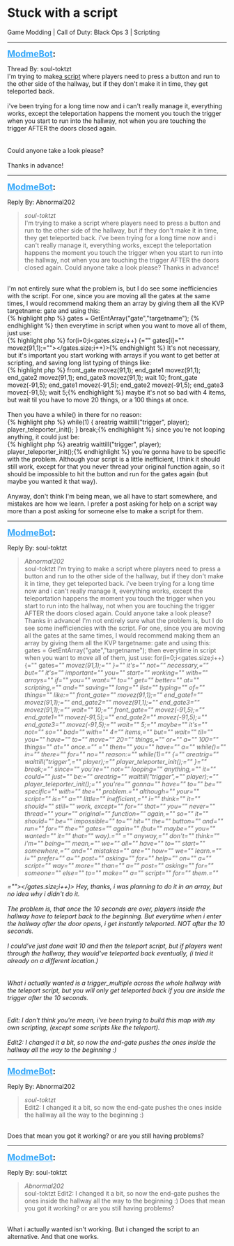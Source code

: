 # Stuck with a script
Game Modding | Call of Duty: Black Ops 3 | Scripting

---
<strong style="font-size: 1.4em;"><span style="text-decoration: underline;text-decoration-color: #34a7f9;"><span style="color:#34a7f9;">ModmeBot</span></span>:</strong>

<p>Thread By: soul-toktzt<br />I&#39;m trying to make<a href="https://pastebin.com/87cygSNL">a script</a> where players need to press a button and run to the other side of the hallway, but if they don&#39;t make it in time, they get teleported back.<br /> <br />i&#39;ve been trying for a long time now and i can&#39;t really manage it, everything works, except the teleportation happens the moment you touch the trigger when you start to run into the hallway, not when you are touching the trigger AFTER the doors closed again.<br /> <br /> <br />Could anyone take a look please?<br /> <br />Thanks in advance!</p>

---
<strong style="font-size: 1.4em;"><span style="text-decoration: underline;text-decoration-color: #34a7f9;"><span style="color:#34a7f9;">ModmeBot</span></span>:</strong>

<p>Reply By: Abnormal202<br /><blockquote><em>soul-toktzt</em><br />I&#39;m trying to make a script where players need to press a button and run to the other side of the hallway, but if they don&#39;t make it in time, they get teleported back.   i&#39;ve been trying for a long time now and i can&#39;t really manage it, everything works, except the teleportation happens the moment you touch the trigger when you start to run into the hallway, not when you are touching the trigger AFTER the doors closed again.     Could anyone take a look please?   Thanks in advance!  </blockquote><br /> I&#39;m not entirely sure what the problem is, but I do see some inefficiencies with the script. For one, since you are moving all the gates at the same times, I would recommend making them an array by giving them all the KVP targetname: gate and using this:<br />{% highlight php %}
gates = GetEntArray("gate","targetname");
{% endhighlight %}
then everytime in script when you want to move all of them, just use:<br />{% highlight php %}
for(i=0;i&lt;gates.size;i++) {="" gates[i]="" movez(91,1);=""&gt;&lt;/gates.size;i++)&gt;{% endhighlight %}
It&#39;s not necessary, but it&#39;s important you start working with arrays if you want to get better at scripting, and saving long list typing of things like:<br />{% highlight php %}
front_gate movez(91,1);
end_gate1 movez(91,1);
end_gate2 movez(91,1);
end_gate3 movez(91,1);
wait 10;
front_gate movez(-91,5);
end_gate1 movez(-91,5);
end_gate2 movez(-91,5);
end_gate3 movez(-91,5);
wait 5;{% endhighlight %}
maybe it&#39;s not so bad with 4 items, but wait til you have to move 20 things, or a 100 things at once.<br /> <br />Then you have a while() in there for no reason:<br />{% highlight php %}
while(1)
    {
    areatrig waittill("trigger", player);
    player_teleporter_init();
    }
    break;{% endhighlight %}
since you&#39;re not looping anything, it could just be:<br />{% highlight php %}
areatrig waittill("trigger", player);
player_teleporter_init();{% endhighlight %}
you&#39;re gonna have to be specific with the problem. Although your script is a little inefficient, I think it should still work, except for that you never thread your original function again, so it should be impossible to hit the button and run for the gates again (but maybe you wanted it that way).<br /> <br />Anyway, don&#39;t think I&#39;m being mean, we all have to start somewhere, and mistakes are how we learn. I prefer a post asking for help on a script way more than a post asking for someone else to make a script for them.</p>

---
<strong style="font-size: 1.4em;"><span style="text-decoration: underline;text-decoration-color: #34a7f9;"><span style="color:#34a7f9;">ModmeBot</span></span>:</strong>

<p>Reply By: soul-toktzt<br /><blockquote><em>Abnormal202</em><br />soul-toktzt I&#39;m trying to make a script where players need to press a button and run to the other side of the hallway, but if they don&#39;t make it in time, they get teleported back.   i&#39;ve been trying for a long time now and i can&#39;t really manage it, everything works, except the teleportation happens the moment you touch the trigger when you start to run into the hallway, not when you are touching the trigger AFTER the doors closed again.     Could anyone take a look please?   Thanks in advance!    I&#39;m not entirely sure what the problem is, but I do see some inefficiencies with the script. For one, since you are moving all the gates at the same times, I would recommend making them an array by giving them all the KVP targetname: gate and using this: gates = GetEntArray(&quot;gate&quot;,&quot;targetname&quot;); then everytime in script when you want to move all of them, just use: for(i=0;i&lt;gates.size;i++) {=&quot;&quot; gates<em>=&quot;&quot; movez(91,1);=&quot;&quot; }=&quot;&quot; it&#39;s=&quot;&quot; not=&quot;&quot; necessary,=&quot;&quot; but=&quot;&quot; it&#39;s=&quot;&quot; important=&quot;&quot; you=&quot;&quot; start=&quot;&quot; working=&quot;&quot; with=&quot;&quot; arrays=&quot;&quot; if=&quot;&quot; you=&quot;&quot; want=&quot;&quot; to=&quot;&quot; get=&quot;&quot; better=&quot;&quot; at=&quot;&quot; scripting,=&quot;&quot; and=&quot;&quot; saving=&quot;&quot; long=&quot;&quot; list=&quot;&quot; typing=&quot;&quot; of=&quot;&quot; things=&quot;&quot; like:=&quot;&quot; front_gate=&quot;&quot; movez(91,1);=&quot;&quot; end_gate1=&quot;&quot; movez(91,1);=&quot;&quot; end_gate2=&quot;&quot; movez(91,1);=&quot;&quot; end_gate3=&quot;&quot; movez(91,1);=&quot;&quot; wait=&quot;&quot; 10;=&quot;&quot; front_gate=&quot;&quot; movez(-91,5);=&quot;&quot; end_gate1=&quot;&quot; movez(-91,5);=&quot;&quot; end_gate2=&quot;&quot; movez(-91,5);=&quot;&quot; end_gate3=&quot;&quot; movez(-91,5);=&quot;&quot; wait=&quot;&quot; 5;=&quot;&quot; maybe=&quot;&quot; it&#39;s=&quot;&quot; not=&quot;&quot; so=&quot;&quot; bad=&quot;&quot; with=&quot;&quot; 4=&quot;&quot; items,=&quot;&quot; but=&quot;&quot; wait=&quot;&quot; til=&quot;&quot; you=&quot;&quot; have=&quot;&quot; to=&quot;&quot; move=&quot;&quot; 20=&quot;&quot; things,=&quot;&quot; or=&quot;&quot; a=&quot;&quot; 100=&quot;&quot; things=&quot;&quot; at=&quot;&quot; once.=&quot;&quot;  =&quot;&quot; then=&quot;&quot; you=&quot;&quot; have=&quot;&quot; a=&quot;&quot; while()=&quot;&quot; in=&quot;&quot; there=&quot;&quot; for=&quot;&quot; no=&quot;&quot; reason:=&quot;&quot; while(1)=&quot;&quot; {=&quot;&quot; areatrig=&quot;&quot; waittill(&quot;trigger&quot;,=&quot;&quot; player);=&quot;&quot; player_teleporter_init();=&quot;&quot; }=&quot;&quot; break;=&quot;&quot; since=&quot;&quot; you&#39;re=&quot;&quot; not=&quot;&quot; looping=&quot;&quot; anything,=&quot;&quot; it=&quot;&quot; could=&quot;&quot; just=&quot;&quot; be:=&quot;&quot; areatrig=&quot;&quot; waittill(&quot;trigger&quot;,=&quot;&quot; player);=&quot;&quot; player_teleporter_init();=&quot;&quot; you&#39;re=&quot;&quot; gonna=&quot;&quot; have=&quot;&quot; to=&quot;&quot; be=&quot;&quot; specific=&quot;&quot; with=&quot;&quot; the=&quot;&quot; problem.=&quot;&quot; although=&quot;&quot; your=&quot;&quot; script=&quot;&quot; is=&quot;&quot; a=&quot;&quot; little=&quot;&quot; inefficient,=&quot;&quot; i=&quot;&quot; think=&quot;&quot; it=&quot;&quot; should=&quot;&quot; still=&quot;&quot; work, except=&quot;&quot; for=&quot;&quot; that=&quot;&quot; you=&quot;&quot; never=&quot;&quot; thread=&quot;&quot; your=&quot;&quot; original=&quot;&quot; function=&quot;&quot; again,=&quot;&quot; so=&quot;&quot; it=&quot;&quot; should=&quot;&quot; be=&quot;&quot; impossible=&quot;&quot; to=&quot;&quot; hit=&quot;&quot; the=&quot;&quot; button=&quot;&quot; and=&quot;&quot; run=&quot;&quot; for=&quot;&quot; the=&quot;&quot; gates=&quot;&quot; again=&quot;&quot; (but=&quot;&quot; maybe=&quot;&quot; you=&quot;&quot; wanted=&quot;&quot; it=&quot;&quot; that=&quot;&quot; way).=&quot;&quot;  =&quot;&quot; anyway,=&quot;&quot; don&#39;t=&quot;&quot; think=&quot;&quot; i&#39;m=&quot;&quot; being=&quot;&quot; mean,=&quot;&quot; we=&quot;&quot; all=&quot;&quot; have=&quot;&quot; to=&quot;&quot; start=&quot;&quot; somewhere,=&quot;&quot; and=&quot;&quot; mistakes=&quot;&quot; are=&quot;&quot; how=&quot;&quot; we=&quot;&quot; learn.=&quot;&quot; i=&quot;&quot; prefer=&quot;&quot; a=&quot;&quot; post=&quot;&quot; asking=&quot;&quot; for=&quot;&quot; help=&quot;&quot; on=&quot;&quot; a=&quot;&quot; script=&quot;&quot; way=&quot;&quot; more=&quot;&quot; than=&quot;&quot; a=&quot;&quot; post=&quot;&quot; asking=&quot;&quot; for=&quot;&quot; someone=&quot;&quot; else=&quot;&quot; to=&quot;&quot; make=&quot;&quot; a=&quot;&quot; script=&quot;&quot; for=&quot;&quot; them.=&quot;&quot;  </em></blockquote><em>=&quot;&quot;&gt;&lt;/gates.size;i++)&gt; Hey, thanks, i was planning to do it in an array, but no idea why i didn&#39;t do it.<br /> <br />The problem is, that once the 10 seconds are over, players inside the hallway have to teleport back to the beginning. But everytime when i enter the hallway after the door opens, i get instantly teleported. NOT after the 10 seconds.<br /> <br />I could&#39;ve just done wait 10 and then the teleport script, but if players went through the hallway, they would&#39;ve teleported back eventually, (i tried it already on a different location.)<br /> <br /> <br /> What i actually wanted is a trigger_multiple across the whole hallway with the teleport script, but you will only get teleported back if you are inside the trigger after the 10 seconds.<br /> <br /> <br />Edit: I don&#39;t think you&#39;re mean, i&#39;ve been trying to build this map with my own scripting, (except some scripts like the teleport).<br /> <br />Edit2: I changed it a bit, so now the end-gate pushes the ones inside the hallway all the way to the beginning :)</em></p>

---
<strong style="font-size: 1.4em;"><span style="text-decoration: underline;text-decoration-color: #34a7f9;"><span style="color:#34a7f9;">ModmeBot</span></span>:</strong>

<p>Reply By: Abnormal202<br /><blockquote><em>soul-toktzt</em><br />Edit2: I changed it a bit, so now the end-gate pushes the ones inside the hallway all the way to the beginning :)</blockquote><br /> Does that mean you got it working? or are you still having problems?</p>

---
<strong style="font-size: 1.4em;"><span style="text-decoration: underline;text-decoration-color: #34a7f9;"><span style="color:#34a7f9;">ModmeBot</span></span>:</strong>

<p>Reply By: soul-toktzt<br /><blockquote><em>Abnormal202</em><br />soul-toktzt Edit2: I changed it a bit, so now the end-gate pushes the ones inside the hallway all the way to the beginning :)  Does that mean you got it working? or are you still having problems?</blockquote><br /> What i actually wanted isn&#39;t working. But i changed the script to an alternative. And that one works.</p>
